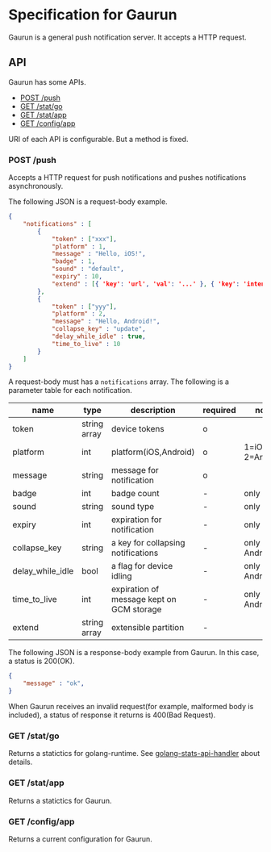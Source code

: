 # Specification for Gaurun

Gaurun is a general push notification server. It accepts a HTTP request.

## API

Gaurun has some APIs.

 * [POST /push](#post-push)
 * [GET /stat/go](#get-statgo)
 * [GET /stat/app](#get-statapp)
 * [GET /config/app](#get-configapp)

URI of each API is configurable. But a method is fixed.

### POST /push

Accepts a HTTP request for push notifications and pushes notifications asynchronously.

The following JSON is a request-body example.

```json
{
    "notifications" : [
        {
            "token" : ["xxx"],
            "platform" : 1,
            "message" : "Hello, iOS!",
            "badge" : 1,
            "sound" : "default",
            "expiry" : 10,
            "extend" : [{ 'key': 'url', 'val': '...' }, { 'key': 'intent', 'val': '...' }]
        },
        {
            "token" : ["yyy"],
            "platform" : 2,
            "message" : "Hello, Android!",
            "collapse_key" : "update",
            "delay_while_idle" : true,
            "time_to_live" : 10
        }
    ]
}
```

A request-body must has a `notifications` array. The following is a parameter table for each notification.

|name            |type        |description                              |required|note            |
|----------------|------------|-----------------------------------------|--------|----------------|
|token           |string array|device tokens                            |o       |                |
|platform        |int         |platform(iOS,Android)                    |o       |1=iOS, 2=Android|
|message         |string      |message for notification                 |o       |                |
|badge           |int         |badge count                              |-       |only iOS        |
|sound           |string      |sound type                               |-       |only iOS        |
|expiry          |int         |expiration for notification              |-       |only iOS        |
|collapse_key    |string      |a key for collapsing notifications       |-       |only Android    |
|delay_while_idle|bool        |a flag for device idling                 |-       |only Android    |
|time_to_live    |int         |expiration of message kept on GCM storage|-       |only Android    |
|extend          |string array|extensible partition                     |-       |                |

The following JSON is a response-body example from Gaurun. In this case, a status is 200(OK).

```json
{
    "message" : "ok",
}
```

When Gaurun receives an invalid request(for example, malformed body is included), a status of response it returns is 400(Bad Request).


### GET /stat/go

Returns a statictics for golang-runtime. See [golang-stats-api-handler](https://github.com/fukata/golang-stats-api-handler) about details.

### GET /stat/app

Returns a statictics for Gaurun.

### GET /config/app

Returns a current configuration for Gaurun.
